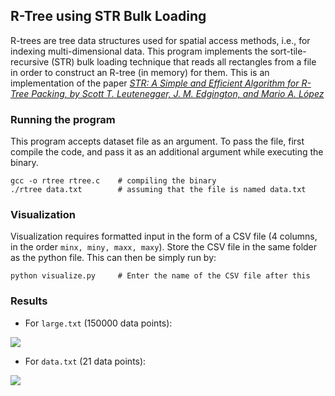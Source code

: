 ## R-Tree using STR Bulk Loading
R-trees are tree data structures used for spatial access methods, i.e., for indexing multi-dimensional data.
This program implements the sort-tile-recursive (STR) bulk loading technique that reads all rectangles from a file in order to construct an R-tree (in memory) for them. This is an implementation of the paper [*STR: A Simple and Efficient Algorithm for R-Tree Packing, by Scott T. Leutenegger, J. M. Edgington, and Mario A. López*](https://apps.dtic.mil/sti/pdfs/ADA324493.pdf)

### Running the program
This program accepts dataset file as an argument. To pass the file, first compile the code, and pass it as an additional argument while executing the binary.

```
gcc -o rtree rtree.c    # compiling the binary
./rtree data.txt        # assuming that the file is named data.txt
```
### Visualization
Visualization requires formatted input in the form of a CSV file (4 columns, in the order `minx, miny, maxx, maxy`). Store the CSV file in the same folder as the python file. This can then be simply run by:

```
python visualize.py     # Enter the name of the CSV file after this
```

### Results
* For `large.txt` (150000 data points):

![](https://github.com/greesee/r-tree/blob/master/results/Figure_1.png?raw=True)

* For `data.txt` (21 data points):

![](https://github.com/greesee/r-tree/blob/master/results/Figure_2.png?raw=True)

